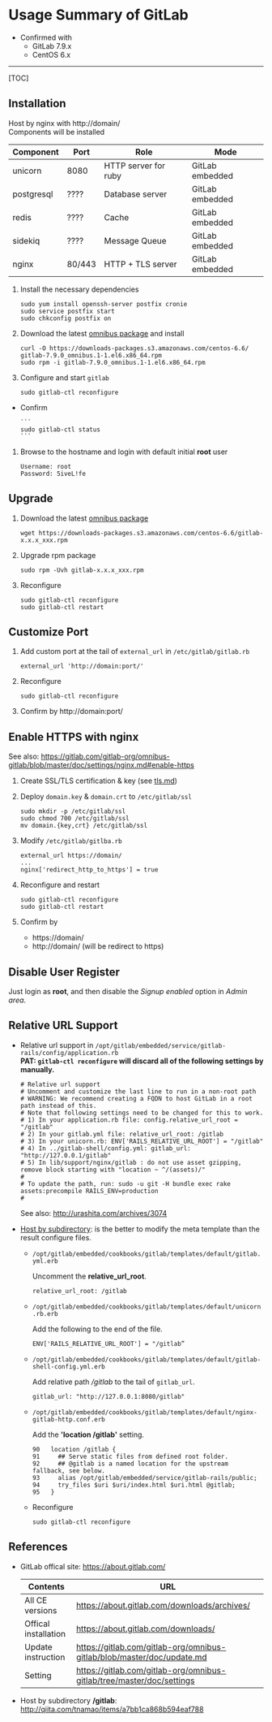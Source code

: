 # Usage Summary of GitLab 

* Confirmed with
    * GitLab 7.9.x
    * CentOS 6.x

---

[TOC]

## Installation

Host by nginx with http://domain/  
Components will be installed

| Component | Port | Role | Mode |
|--------------|--------|-----------------------|-------------------|
| unicorn      | 8080   | HTTP server for ruby  | GitLab embedded   |
| postgresql   | ????   | Database server       | GitLab embedded   |
| redis        | ????   | Cache                 | GitLab embedded   |
| sidekiq      | ????   | Message Queue         | GitLab embedded   |
| nginx        | 80/443 | HTTP + TLS server     | GitLab embedded   |


1. Install the necessary dependencies

    ```
    sudo yum install openssh-server postfix cronie
    sudo service postfix start
    sudo chkconfig postfix on
    ```

1. Download the latest [omnibus package][archives] and install

    ```
    curl -O https://downloads-packages.s3.amazonaws.com/centos-6.6/ 
    gitlab-7.9.0_omnibus.1-1.el6.x86_64.rpm
    sudo rpm -i gitlab-7.9.0_omnibus.1-1.el6.x86_64.rpm
    ```

1. Configure and start `gitlab`

    ```
    sudo gitlab-ctl reconfigure
    ```
  * Confirm

        ```
        sudo gitlab-ctl status
        ```

1. Browse to the hostname and login with default initial **root** user

    ```
    Username: root
    Password: 5iveL!fe
    ```

## Upgrade

1. Download the latest [omnibus package][archives]

    ```
    wget https://downloads-packages.s3.amazonaws.com/centos-6.6/gitlab-x.x.x_xxx.rpm
    ```

1. Upgrade rpm package

    ```
    sudo rpm -Uvh gitlab-x.x.x_xxx.rpm
    ```
    
1. Reconfigure

    ```
    sudo gitlab-ctl reconfigure
    sudo gitlab-ctl restart
    ```

## Customize Port

1. Add custom port at the tail of `external_url` in `/etc/gitlab/gitlab.rb`

    ```
    external_url 'http://domain:port/'
    ```
    
1. Reconfigure

    ```
    sudo gitlab-ctl reconfigure
    ```

1. Confirm by http://domain:port/

## Enable HTTPS with nginx

See also: https://gitlab.com/gitlab-org/omnibus-gitlab/blob/master/doc/settings/nginx.md#enable-https

1. Create SSL/TLS certification & key (see [tls.md](./docs/tls.md))

1. Deploy `domain.key` & `domain.crt` to `/etc/gitlab/ssl`

    ```
    sudo mkdir -p /etc/gitlab/ssl
    sudo chmod 700 /etc/gitlab/ssl
    mv domain.{key,crt} /etc/gitlab/ssl
    ```

1. Modify `/etc/gitlab/gitlba.rb`

    ```
    external_url https://domain/
    ...
    nginx['redirect_http_to_https'] = true
    ```

1. Reconfigure and restart

    ```
    sudo gitlab-ctl reconfigure
    sudo gitlab-ctl restart
    ```

1. Confirm by
    * https://domain/
    * http://domain/ (will be redirect to https)

## Disable User Register

Just login as **root**, and then disable the *Signup enabled* option in *Admin area*.

## Relative URL Support

* Relative url support in `/opt/gitlab/embedded/service/gitlab-rails/config/application.rb`  
**PAT: `gitlab-ctl reconfigure` will discard all of the following settings by manually.**
    
    ```
    # Relative url support
    # Uncomment and customize the last line to run in a non-root path
    # WARNING: We recommend creating a FQDN to host GitLab in a root path instead of this.
    # Note that following settings need to be changed for this to work.
    # 1) In your application.rb file: config.relative_url_root = "/gitlab"
    # 2) In your gitlab.yml file: relative_url_root: /gitlab
    # 3) In your unicorn.rb: ENV['RAILS_RELATIVE_URL_ROOT'] = "/gitlab"
    # 4) In ../gitlab-shell/config.yml: gitlab_url: "http://127.0.0.1/gitlab"
    # 5) In lib/support/nginx/gitlab : do not use asset gzipping, remove block starting with "location ~ ^/(assets)/"
    #
    # To update the path, run: sudo -u git -H bundle exec rake assets:precompile RAILS_ENV=production
    #
    ```
    See also: ​http://urashita.com/archives/3074

* [Host by subdirectory](subdirectory): is the better to modify the meta template than the result configure files.

    * `/opt/gitlab/embedded/cookbooks/gitlab/templates/default/gitlab.yml.erb`

        Uncomment the **relative\_url\_root**.
    
        ```
        relative_url_root: /gitlab
        ```
    
    * `/opt/gitlab/embedded/cookbooks/gitlab/templates/default/unicorn.rb.erb`

        Add the following to the end of the file.
        
        ```
        ENV['RAILS_RELATIVE_URL_ROOT'] = "/gitlab”
        ```

    * `/opt/gitlab/embedded/cookbooks/gitlab/templates/default/gitlab-shell-config.yml.erb`
  
        Add relative path */gitlab* to the tail of `gitlab_url`.

        ```
        gitlab_url: "http://127.0.0.1:8080/gitlab"
        ```

    * `/opt/gitlab/embedded/cookbooks/gitlab/templates/default/nginx-gitlab-http.conf.erb`
    
        Add the **'location /gitlab'** setting.

        ```
        90   location /gitlab {
        91     ## Serve static files from defined root folder.
        92     ## @gitlab is a named location for the upstream fallback, see below.
        93     alias /opt/gitlab/embedded/service/gitlab-rails/public;
        94     try_files $uri $uri/index.html $uri.html @gitlab;
        95   }
        ```

    * Reconfigure

        ```
        sudo gitlab-ctl reconfigure
        ```

## References

* GitLab offical site: https://about.gitlab.com/

    Contents | URL
    ---------|--------
    All CE versions      | https://about.gitlab.com/downloads/archives/
    Offical installation | https://about.gitlab.com/downloads/
    Update instruction   | https://gitlab.com/gitlab-org/omnibus-gitlab/blob/master/doc/update.md
    Setting              | https://gitlab.com/gitlab-org/omnibus-gitlab/tree/master/doc/settings

* Host by subdirectory **/gitlab**: http://qiita.com/tnamao/items/a7bb1ca868b594eaf788


[archives]: https://about.gitlab.com/downloads/archives/
[subdirectory]: http://qiita.com/tnamao/items/a7bb1ca868b594eaf788